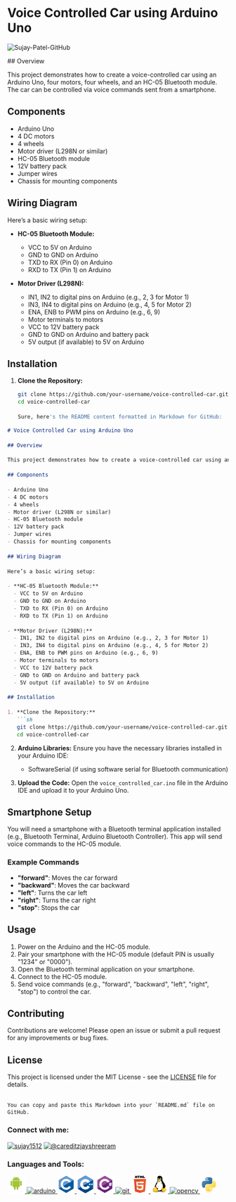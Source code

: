 # Voice Controlled Car using Arduino Uno
<p align="left"> <img src="https://komarev.com/ghpvc/?username=Sujay-Patel-GitHub&label=Profile%20views&color=0e75b6&style=flat" alt="Sujay-Patel-GitHub" /> </p>
## Overview

This project demonstrates how to create a voice-controlled car using an Arduino Uno, four motors, four wheels, and an HC-05 Bluetooth module. The car can be controlled via voice commands sent from a smartphone.

## Components

- Arduino Uno
- 4 DC motors
- 4 wheels
- Motor driver (L298N or similar)
- HC-05 Bluetooth module
- 12V battery pack
- Jumper wires
- Chassis for mounting components

## Wiring Diagram

Here’s a basic wiring setup:

- **HC-05 Bluetooth Module:**
  - VCC to 5V on Arduino
  - GND to GND on Arduino
  - TXD to RX (Pin 0) on Arduino
  - RXD to TX (Pin 1) on Arduino

- **Motor Driver (L298N):**
  - IN1, IN2 to digital pins on Arduino (e.g., 2, 3 for Motor 1)
  - IN3, IN4 to digital pins on Arduino (e.g., 4, 5 for Motor 2)
  - ENA, ENB to PWM pins on Arduino (e.g., 6, 9)
  - Motor terminals to motors
  - VCC to 12V battery pack
  - GND to GND on Arduino and battery pack
  - 5V output (if available) to 5V on Arduino

## Installation

1. **Clone the Repository:**
   ```sh
   git clone https://github.com/your-username/voice-controlled-car.git
   cd voice-controlled-car

   Sure, here's the README content formatted in Markdown for GitHub:

```markdown
# Voice Controlled Car using Arduino Uno

## Overview

This project demonstrates how to create a voice-controlled car using an Arduino Uno, four motors, four wheels, and an HC-05 Bluetooth module. The car can be controlled via voice commands sent from a smartphone.

## Components

- Arduino Uno
- 4 DC motors
- 4 wheels
- Motor driver (L298N or similar)
- HC-05 Bluetooth module
- 12V battery pack
- Jumper wires
- Chassis for mounting components

## Wiring Diagram

Here’s a basic wiring setup:

- **HC-05 Bluetooth Module:**
  - VCC to 5V on Arduino
  - GND to GND on Arduino
  - TXD to RX (Pin 0) on Arduino
  - RXD to TX (Pin 1) on Arduino

- **Motor Driver (L298N):**
  - IN1, IN2 to digital pins on Arduino (e.g., 2, 3 for Motor 1)
  - IN3, IN4 to digital pins on Arduino (e.g., 4, 5 for Motor 2)
  - ENA, ENB to PWM pins on Arduino (e.g., 6, 9)
  - Motor terminals to motors
  - VCC to 12V battery pack
  - GND to GND on Arduino and battery pack
  - 5V output (if available) to 5V on Arduino

## Installation

1. **Clone the Repository:**
   ```sh
   git clone https://github.com/your-username/voice-controlled-car.git
   cd voice-controlled-car
   ```

2. **Arduino Libraries:**
   Ensure you have the necessary libraries installed in your Arduino IDE:
   - SoftwareSerial (if using software serial for Bluetooth communication)

3. **Upload the Code:**
   Open the `voice_controlled_car.ino` file in the Arduino IDE and upload it to your Arduino Uno.

## Smartphone Setup

You will need a smartphone with a Bluetooth terminal application installed (e.g., Bluetooth Terminal, Arduino Bluetooth Controller). This app will send voice commands to the HC-05 module.

### Example Commands

- **"forward"**: Moves the car forward
- **"backward"**: Moves the car backward
- **"left"**: Turns the car left
- **"right"**: Turns the car right
- **"stop"**: Stops the car

## Usage

1. Power on the Arduino and the HC-05 module.
2. Pair your smartphone with the HC-05 module (default PIN is usually "1234" or "0000").
3. Open the Bluetooth terminal application on your smartphone.
4. Connect to the HC-05 module.
5. Send voice commands (e.g., "forward", "backward", "left", "right", "stop") to control the car.

## Contributing

Contributions are welcome! Please open an issue or submit a pull request for any improvements or bug fixes.

## License

This project is licensed under the MIT License - see the [LICENSE](LICENSE) file for details.
```

You can copy and paste this Markdown into your `README.md` file on GitHub.
```

<h3 align="left">Connect with me:</h3>
<p align="left">
<a href="https://instagram.com/sujay1512" target="blank"><img align="center" src="https://raw.githubusercontent.com/rahuldkjain/github-profile-readme-generator/master/src/images/icons/Social/instagram.svg" alt="sujay1512" height="30" width="40" /></a>
<a href="https://www.youtube.com/c/@careditzjayshreeram" target="blank"><img align="center" src="https://raw.githubusercontent.com/rahuldkjain/github-profile-readme-generator/master/src/images/icons/Social/youtube.svg" alt="@careditzjayshreeram" height="30" width="40" /></a>
</p>

<h3 align="left">Languages and Tools:</h3>
<p align="left"> <a href="https://developer.android.com" target="_blank" rel="noreferrer"> <img src="https://raw.githubusercontent.com/devicons/devicon/master/icons/android/android-original-wordmark.svg" alt="android" width="40" height="40"/> </a> <a href="https://www.arduino.cc/" target="_blank" rel="noreferrer"> <img src="https://cdn.worldvectorlogo.com/logos/arduino-1.svg" alt="arduino" width="40" height="40"/> </a> <a href="https://www.cprogramming.com/" target="_blank" rel="noreferrer"> <img src="https://raw.githubusercontent.com/devicons/devicon/master/icons/c/c-original.svg" alt="c" width="40" height="40"/> </a> <a href="https://www.w3schools.com/cpp/" target="_blank" rel="noreferrer"> <img src="https://raw.githubusercontent.com/devicons/devicon/master/icons/cplusplus/cplusplus-original.svg" alt="cplusplus" width="40" height="40"/> </a> <a href="https://www.w3schools.com/cs/" target="_blank" rel="noreferrer"> <img src="https://raw.githubusercontent.com/devicons/devicon/master/icons/csharp/csharp-original.svg" alt="csharp" width="40" height="40"/> </a> <a href="https://git-scm.com/" target="_blank" rel="noreferrer"> <img src="https://www.vectorlogo.zone/logos/git-scm/git-scm-icon.svg" alt="git" width="40" height="40"/> </a> <a href="https://www.w3.org/html/" target="_blank" rel="noreferrer"> <img src="https://raw.githubusercontent.com/devicons/devicon/master/icons/html5/html5-original-wordmark.svg" alt="html5" width="40" height="40"/> </a> <a href="https://www.linux.org/" target="_blank" rel="noreferrer"> <img src="https://raw.githubusercontent.com/devicons/devicon/master/icons/linux/linux-original.svg" alt="linux" width="40" height="40"/> </a> <a href="https://opencv.org/" target="_blank" rel="noreferrer"> <img src="https://www.vectorlogo.zone/logos/opencv/opencv-icon.svg" alt="opencv" width="40" height="40"/> </a> <a href="https://www.python.org" target="_blank" rel="noreferrer"> <img src="https://raw.githubusercontent.com/devicons/devicon/master/icons/python/python-original.svg" alt="python" width="40" height="40"/> </a> </p>
